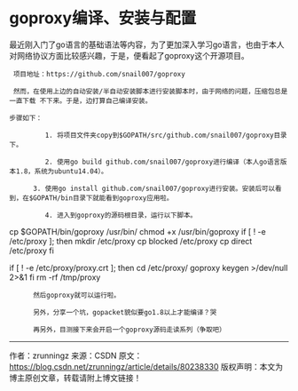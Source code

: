 # goproxy编译、安装与配置

最近刚入门了go语言的基础语法等内容，为了更加深入学习go语言，也由于本人对网络协议方面比较感兴趣，于是，便看起了goproxy这个开源项目。

     项目地址：https://github.com/snail007/goproxy
    
     然而，在使用上边的自动安装/半自动安装脚本进行安装脚本时，由于网络的问题，压缩包总是一直下载 不下来。于是，边打算自己编译安装。
    
    步骤如下：
    
             1. 将项目文件夹copy到$GOPATH/src/github.com/snail007/goproxy目录下。
    
             2. 使用go build github.com/snail007/goproxy进行编译（本人go语言版本1.8，系统为ubuntu14.04）。
    
          3. 使用go install github.com/snail007/goproxy进行安装。安装后可以看到，在$GOPATH/bin目录下就能看到goproxy应用啦。
    
             4. 进入到goproxy的源码根目录，运行以下脚本。

cp $GOPATH/bin/goproxy /usr/bin/
chmod +x /usr/bin/goproxy
if [ ! -e /etc/proxy ]; then
    mkdir /etc/proxy
    cp blocked /etc/proxy
    cp direct  /etc/proxy
fi

if [ ! -e /etc/proxy/proxy.crt ]; then
    cd /etc/proxy/
    goproxy keygen >/dev/null 2>&1
fi
rm -rf /tmp/proxy

          然后goproxy就可以运行啦。
    
          另外，分享一个坑，gopacket貌似要go1.8以上才能编译？哭
    
          再另外，目测接下来会开启一个goproxy源码走读系列（争取吧）
---------------------
作者：zrunningz 
来源：CSDN 
原文：https://blog.csdn.net/zrunningz/article/details/80238330 
版权声明：本文为博主原创文章，转载请附上博文链接！